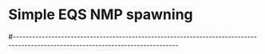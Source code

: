 # Simple EQS NMP spawning

#---------------------------------------------------------------------------------------------------------------------------------

